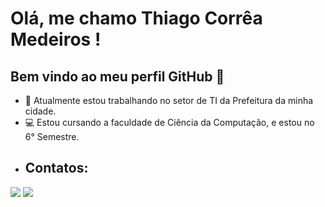 # Olá, me chamo Thiago Corrêa Medeiros ! 
## Bem vindo ao meu perfil GitHub 👋

- :bookmark_tabs: Atualmente estou trabalhando no setor de TI da Prefeitura da minha cidade. 
- :computer: Estou cursando a faculdade de Ciência da Computação, e estou no 6° Semestre. 
- ## Contatos:
<div>
<a href="https://instagram.com/tcmed_/" target="_blank"><img loading="lazy" src="https://img.shields.io/badge/-Instagram-%23E4405F?style=for-the-badge&logo=instagram&logoColor=white" target="_blank"></a>
<a href="https://www.linkedin.com/in/thiago-corrêa-medeiros-9a40372a1/" target="_blank"><img loading="lazy" src="https://img.shields.io/badge/-LinkedIn-%230077B5?style=for-the-badge&logo=linkedin&logoColor=white" target="_blank"></a>   
</div>


